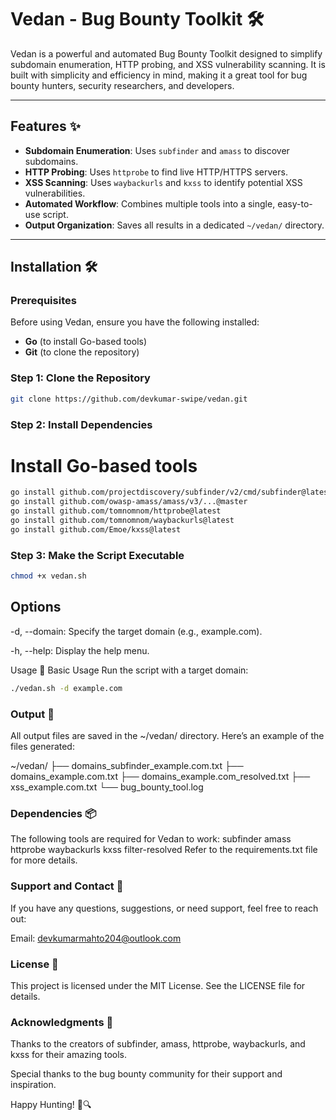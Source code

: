 # Vedan - Bug Bounty Toolkit 🛠️

Vedan is a powerful and automated Bug Bounty Toolkit designed to simplify subdomain enumeration, HTTP probing, and XSS vulnerability scanning. It is built with simplicity and efficiency in mind, making it a great tool for bug bounty hunters, security researchers, and developers.

---

## Features ✨
- **Subdomain Enumeration**: Uses `subfinder` and `amass` to discover subdomains.
- **HTTP Probing**: Uses `httprobe` to find live HTTP/HTTPS servers.
- **XSS Scanning**: Uses `waybackurls` and `kxss` to identify potential XSS vulnerabilities.
- **Automated Workflow**: Combines multiple tools into a single, easy-to-use script.
- **Output Organization**: Saves all results in a dedicated `~/vedan/` directory.

---

## Installation 🛠️

### Prerequisites
Before using Vedan, ensure you have the following installed:
- **Go** (to install Go-based tools)
- **Git** (to clone the repository)

### Step 1: Clone the Repository
```bash
git clone https://github.com/devkumar-swipe/vedan.git
```
### Step 2: Install Dependencies
# Install Go-based tools
```bash
go install github.com/projectdiscovery/subfinder/v2/cmd/subfinder@latest
go install github.com/owasp-amass/amass/v3/...@master
go install github.com/tomnomnom/httprobe@latest
go install github.com/tomnomnom/waybackurls@latest
go install github.com/Emoe/kxss@latest

```

### Step 3: Make the Script Executable
```bash
chmod +x vedan.sh
```
## Options
-d, --domain: Specify the target domain (e.g., example.com).

-h, --help: Display the help menu.

Usage 🚀
Basic Usage
Run the script with a target domain:
```bash
./vedan.sh -d example.com
```


### Output 📂
All output files are saved in the ~/vedan/ directory. Here’s an example of the files generated:

~/vedan/
├── domains_subfinder_example.com.txt
├── domains_example.com.txt
├── domains_example.com_resolved.txt
├── xss_example.com.txt
└── bug_bounty_tool.log

### Dependencies 📦
The following tools are required for Vedan to work:
subfinder
amass
httprobe
waybackurls
kxss
filter-resolved
Refer to the requirements.txt file for more details.

### Support and Contact 📧
If you have any questions, suggestions, or need support, feel free to reach out:

Email: devkumarmahto204@outlook.com

### License 📄
This project is licensed under the MIT License. See the LICENSE file for details.

### Acknowledgments 🙏
Thanks to the creators of subfinder, amass, httprobe, waybackurls, and kxss for their amazing tools.

Special thanks to the bug bounty community for their support and inspiration.

Happy Hunting! 🐛🔍
